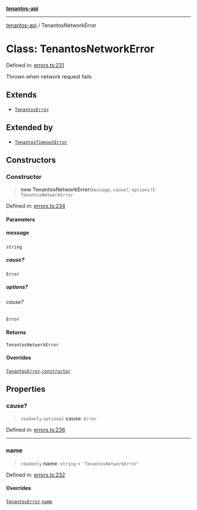[**tenantos-api**](../README.md)

***

[tenantos-api](../globals.md) / TenantosNetworkError

# Class: TenantosNetworkError

Defined in: [errors.ts:231](https://github.com/shadmanZero/tenantos-api/blob/1c7b7035084787c8e7500a348d67d47efa9ca53a/src/errors.ts#L231)

Thrown when network request fails

## Extends

- [`TenantosError`](TenantosError.md)

## Extended by

- [`TenantosTimeoutError`](TenantosTimeoutError.md)

## Constructors

### Constructor

> **new TenantosNetworkError**(`message`, `cause?`, `options?`): `TenantosNetworkError`

Defined in: [errors.ts:234](https://github.com/shadmanZero/tenantos-api/blob/1c7b7035084787c8e7500a348d67d47efa9ca53a/src/errors.ts#L234)

#### Parameters

##### message

`string`

##### cause?

`Error`

##### options?

###### cause?

`Error`

#### Returns

`TenantosNetworkError`

#### Overrides

[`TenantosError`](TenantosError.md).[`constructor`](TenantosError.md#constructor)

## Properties

### cause?

> `readonly` `optional` **cause**: `Error`

Defined in: [errors.ts:236](https://github.com/shadmanZero/tenantos-api/blob/1c7b7035084787c8e7500a348d67d47efa9ca53a/src/errors.ts#L236)

***

### name

> `readonly` **name**: `string` = `'TenantosNetworkError'`

Defined in: [errors.ts:232](https://github.com/shadmanZero/tenantos-api/blob/1c7b7035084787c8e7500a348d67d47efa9ca53a/src/errors.ts#L232)

#### Overrides

[`TenantosError`](TenantosError.md).[`name`](TenantosError.md#name)
